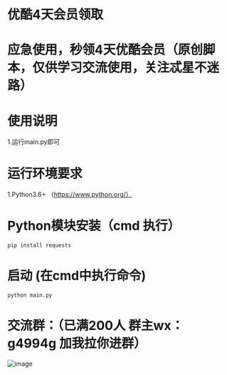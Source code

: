 # 优酷4天会员领取
# 应急使用，秒领4天优酷会员（原创脚本，仅供学习交流使用，关注忒星不迷路）

# 使用说明

1.运行main.py即可

# 运行环境要求

1.Python3.6+ （https://www.python.org/）

# Python模块安装（cmd 执行）
```text
pip install requests
```

# 启动 (在cmd中执行命令)
```text
python main.py
```

# 交流群：（已满200人 群主wx：g4994g 加我拉你进群）
![image](https://user-images.githubusercontent.com/49848349/206616062-426f6747-58da-43da-82a3-e676fbf6f436.png)